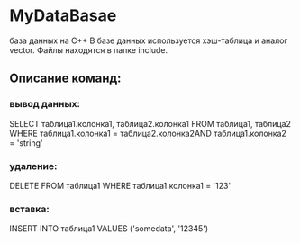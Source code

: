 # MyDataBasae
база данных на С++
В базе данных используется хэш-таблица и аналог vector. Файлы находятся в папке include.
## Описание команд:
### вывод данных:
SELECT таблица1.колонка1, таблица2.колонка1 
FROM таблица1, таблица2 
WHERE таблица1.колонка1 = таблица2.колонка2AND таблица1.колонка2 = 'string'
### удаление:
DELETE FROM таблица1 
WHERE таблица1.колонка1 = '123'
### вставка:
INSERT INTO таблица1 VALUES ('somedata', '12345')
